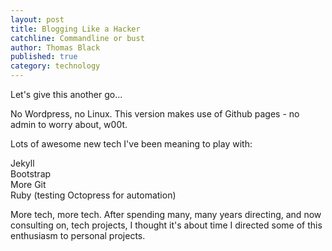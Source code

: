```yaml
---
layout: post
title: Blogging Like a Hacker
catchline: Commandline or bust
author: Thomas Black
published: true
category: technology 
---
```


Let's give this another go...

No Wordpress, no Linux. This version makes use of Github pages - no admin to worry about, w00t.

Lots of awesome new tech I've been meaning to play with:

   Jekyll  
   Bootstrap  
   More Git  
   Ruby (testing Octopress for automation)

More tech, more tech. After spending many, many years directing, and now consulting on, tech projects, 
I thought it's about time I directed some of this enthusiasm to personal projects. 
